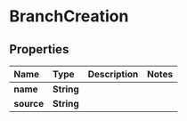 # BranchCreation

## Properties

| Name | Type | Description | Notes |
| :--- | :--- | :--- | :--- |
| **name** | **String** |  |  |
| **source** | **String** |  |  |

